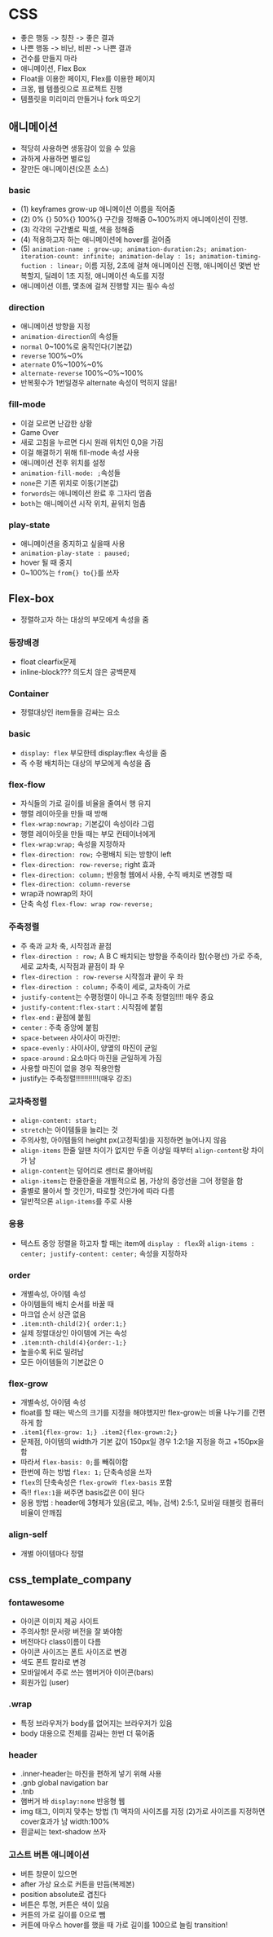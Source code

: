 # CSS

- 좋은 행동 -> 칭찬 -> 좋은 결과
- 나쁜 행동 -> 비난, 비판 -> 나쁜 결과
- 건수를 만들지 마라
- 애니메이션, Flex Box
- Float을 이용한 페이지, Flex를 이용한 페이지
- 크몽, 웹 템플릿으로 프로젝트 진행
- 템플릿을 미리미리 만들거나 fork 따오기

## 애니메이션

- 적당히 사용하면 생동감이 있을 수 있음
- 과하게 사용하면 별로임
- 잘만든 애니메이션(오픈 소스)
### basic
- (1) keyframes grow-up  애니메이션 이름을 적어줌
- (2) 0% {} 50%{} 100%{} 구간을 정해줌   0~100%까지 애니메이션이 진행.
- (3) 각각의 구간별로 픽셀, 색을 정해줌 
- (4) 적용하고자 하는 애니메이션에 hover를 걸어줌
- (5) `animation-name : grow-up; animation-duration:2s; animation-iteration-count: infinite; animation-delay : 1s; animation-timing-fuction : linear;` 이름 지정, 2초에 걸쳐 애니메이션 진행, 애니메이션 몇번 반복할지, 딜레이 1초 지정, 애니메이션 속도를 지정
- 애니메이션 이름, 몇초에 걸쳐 진행할 지는 필수 속성

### direction
- 애니메이션 방향을 지정
- `animation-direction`의 속성들
- `normal` 0~100%로 움직인다(기본값)
- `reverse` 100%~0%
- `aternate` 0%~100%~0%
- `alternate-reverse` 100%~0%~100%
- 반복횟수가 1번일경우 alternate 속성이 먹히지 않음!

### fill-mode
- 이걸 모르면 난감한 상황
- Game Over 
- 새로 고침을 누르면 다시 원래 위치인 0,0을 가짐
- 이걸 해결하기 위해 fill-mode 속성 사용
- 애니메이션 전후 위치를 설정
- `animation-fill-mode: ;`속성들
- `none`은 기존 위치로 이동(기본값)
- `forwords`는 애니메이션 완료 후 그자리 멈춤
- `both`는 애니메이션 시작 위치, 끝위치 멈춤

### play-state
- 애니메이션을 중지하고 싶을때 사용
- `animation-play-state : paused;`
- hover 될 때 중지
- 0~100%는 `from{} to{}`를 쓰자

## Flex-box
- 정렬하고자 하는 대상의 부모에게 속성을 줌

### 등장배경
- float clearfix문제
- inline-block??? 의도치 않은 공백문제

### Container
- 정렬대상인 item들을 감싸는 요소

### basic
- `display: flex` 부모한테 display:flex 속성을 줌
- 즉 수평 배치하는 대상의 부모에게 속성을 줌

### flex-flow
- 자식들의 가로 길이를 비율을 줄여서 행 유지
- 행렬 레이아웃을 만들 때 방해
- `flex-wrap:nowrap;` 기본값이 속성이라 그럼
- 행렬 레이아웃을 만들 때는 부모 컨테이너에게
- `flex-wrap:wrap;` 속성을 지정하자
- `flex-direction: row;` 수평배치 되는 방향이 left
- `flex-direction: row-reverse;` right 효과
- `flex-direction: column;` 반응형 웹에서 사용, 수직 배치로 변경할 때
- `flex-direction: column-reverse`
- wrap과 nowrap의 차이
- 단축 속성 `flex-flow: wrap row-reverse;`


### 주축정렬
- 주 축과 교차 축, 시작점과 끝점
- `flex-direction : row;` A B C 배치되는 방향을 주축이라 함(수평선) 가로 주축, 세로 교차축, 시작점과 끝점이 좌 우
- `flex-direction : row-reverse` 시작점과 끝이 우 좌
- `flex-direction : column;` 주축이 세로, 교차축이 가로
- `justify-content`는 수평정렬이 아니고 주축 정렬임!!!! 매우 중요
- `justify-content:flex-start` : 시작점에 붙힘
- `flex-end` : 끝점에 붙힘
- `center` : 주축 중앙에 붙힘
- `space-between` 사이사이 마진만: 
- `space-evenly` : 사이사이, 양옆의 마진이 균일
- `space-around` : 요소마다 마진을 균일하게 가짐
- 사용할 마진이 없을 경우 적용안함
- justify는 주축정렬!!!!!!!!!!!(매우 강조)

### 교차축정렬
- `align-content: start;`
- `stretch`는 아이템들을 늘리는 것
- 주의사항, 아이템들의 height px(고정픽셀)을 지정하면 늘어나지 않음
- `align-items` 한줄 일땐 차이가 없지만 두줄 이상일 때부터 `align-content`랑 차이가 남
- `align-content`는 덩어리로 센터로 몰아버림
- `align-items`는 한줄한줄을 개별적으로 봄, 가상의 중앙선을 그어 정렬을 함
- 줄별로 몰아서 할 것인가, 따로할 것인가에 따라 다름
- 일반적으론 `align-items`를 주로 사용

### 응용
- 텍스트 중앙 정렬을 하고자 할 때는 item에 `display : flex`와 `align-items : center; justify-content: center;` 속성을 지정하자

### order
- 개별속성, 아이템 속성
- 아이템들의 배치 순서를 바꿀 때
- 마크업 순서 상관 없음
- `.item:nth-child(2){ order:1;}`
- 실제 정렬대상인 아이템에 거는 속성
- `.item:nth-child(4){order:-1;}`
- 높을수록 뒤로 밀려남
- 모든 아이템들의 기본값은 0

### flex-grow
- 개별속성, 아이템 속성
- float를 할 때는 박스의 크기를 지정을 해야했지만 flex-grow는 비율 나누기를 간편하게 함
- `.item1{flex-grow: 1;} .item2{flex-grown:2;}`
- 문제점, 아이템의 width가 기본 값이 150px일 경우 1:2:1을 지정을 하고 +150px을 함
- 따라서 `flex-basis: 0;`를 빼줘야함
- 한번에 하는 방법 `flex: 1;` 단축속성을 쓰자
- `flex`의 단축속성은 `flex-grow와 flex-basis` 포함
- 즉!! `flex:1`을 써주면 basis값은 0이 된다
- 응용 방법 : header에 3형제가 있음(로고, 메뉴, 검색) 2:5:1, 모바일 태블릿 컴퓨터 비율이 안깨짐

### align-self
- 개별 아이템마다 정렬
  

## css_template_company

### fontawesome
- 아이콘 이미지 제공 사이트
- 주의사항! 문서랑 버전을 잘 봐야함
- 버전마다 class이름이 다름
- 아이콘 사이즈는 폰트 사이즈로 변경
- 색도 폰트 칼라로 변경
- 모바일에서 주로 쓰는 햄버거아 이이콘(bars)
- 회원가입 (user)

### .wrap
- 특정 브라우저가 body를 없어지는 브라우저가 있음
- body 대용으로 전체를 감싸는 한번 더 묶어줌

### header
- .inner-header는 마진을 편하게 넣기 위해 사용
- .gnb global navigation bar
- .tnb 
- 햄버거 바 `display:none` 반응형 웹
- img 태그, 이미지 맞추는 방법 (1) 액자의 사이즈를 지정 (2)가로 사이즈를 지정하면 cover효과가 남 width:100%
- 흰글씨는 text-shadow 쓰자

### 고스트 버튼 애니메이션
- 버튼 창문이 있으면
- after 가상 요소로 커튼을 만듬(복제본)
- position absolute로 겹친다 
- 버튼은 투명, 커튼은 색이 있음
- 커튼의 가로 길이를 0으로 뺌
- 커튼에 마우스 hover를 했을 때 가로 길이를 100으로 늘림 transition!
